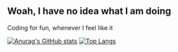 ## Woah, I have no idea what I am doing

Coding for fun, whenever I feel like it

[![Anurag's GitHub stats](https://github-readme-stats.vercel.app/api?username=Ariikitty&show_icons=true&theme=omni)](https://github.com/anuraghazra/github-readme-stats)
[![Top Langs](https://github-readme-stats.vercel.app/api/top-langs/?username=Ariikitty&theme=omni)](https://github.com/anuraghazra/github-readme-stats)

<!--
**Ariikitty/Ariikitty** is a ✨ _special_ ✨ repository because its `README.md` (this file) appears on your GitHub profile.

Here are some ideas to get you started:

- 🔭 I’m currently working on ...
- 🌱 I’m currently learning ...
- 👯 I’m looking to collaborate on ...
- 🤔 I’m looking for help with ...
- 💬 Ask me about ...
- 📫 How to reach me: ...
- 😄 Pronouns: ...
- ⚡ Fun fact: ...
-->
